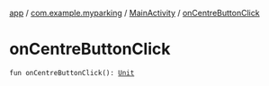 [app](../../index.md) / [com.example.myparking](../index.md) / [MainActivity](index.md) / [onCentreButtonClick](./on-centre-button-click.md)

# onCentreButtonClick

`fun onCentreButtonClick(): `[`Unit`](https://kotlinlang.org/api/latest/jvm/stdlib/kotlin/-unit/index.html)